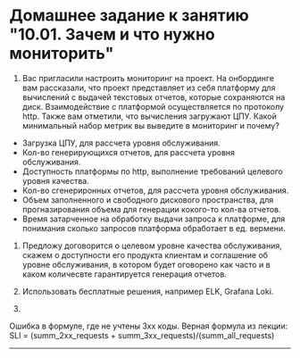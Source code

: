 # Домашнее задание к занятию "10.01. Зачем и что нужно мониторить"

1. Вас пригласили настроить мониторинг на проект. На онбординге вам рассказали, что проект представляет из себя 
платформу для вычислений с выдачей текстовых отчетов, которые сохраняются на диск. Взаимодействие с платформой 
осуществляется по протоколу http. Также вам отметили, что вычисления загружают ЦПУ. Какой минимальный набор метрик вы
выведите в мониторинг и почему?
- Загрузка ЦПУ, для рассчета уровня обслуживания.
- Кол-во генерирующихся отчетов, для рассчета уровня обслуживания.
- Доступность платформы по http, выполнение требований целевого уровня качества. 
- Кол-во сгенериронных отчетов, для рассчета уровня обслуживания.
- Объем заполненного и свободного дискового пространства, для прогназирования объема для генерации кокого-то кол-ва отчетов.
- Время затарченное на обработку выдачи запроса к платформе, для понимания сколько запросов платформа обработает в ед. вермени.

1. Предложу договорится о целевом уровне качества обслуживания, скажем о доступности его продукта клиентам и соглашение об уровне
   обслуживания, в котором будет оговорено как часто и в каком количесвте гарантируется генерация отчетов.

1. Использовать бесплатные решения, например ELK, Grafana Loki.

1.
Ошибка в формуле, где не учтены 3xx коды. Верная формула из лекции: SLI = (summ_2xx_requests + summ_3xx_requests)/(summ_all_requests)

---